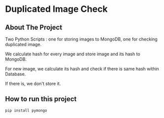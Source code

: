 # Duplicated Image Check

## About The Project

Two Python Scripts : one for storing images to MongoDB, one for checking duplicated image.

We calculate hash for every image and store image and its hash to MongoDB.

For new image, we calculate its hash and check if there is same hash within Database.

If there is, we don't store it.

## How to run this project

```bash
pip install pymongo
```